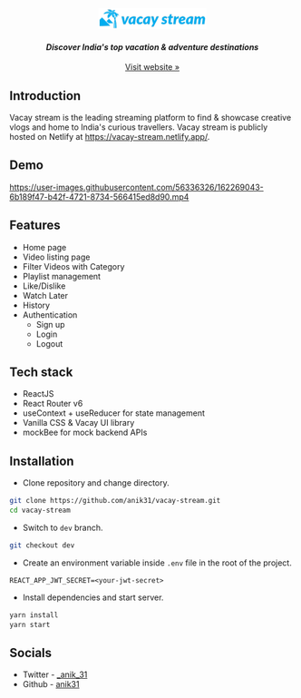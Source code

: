 <p align="center">
  <a href="https://vacay-stream.netlify.app/">
    <img src="src/assets/images/logo.png" alt="Vacay Store logo">
  </a>
</p>
<h4 align="center"><i>Discover India's top vacation & adventure destinations
</i></h4>
<p align="center"><a href="https://vacay-stream.netlify.app/">Visit website »</a></p>

## Introduction
Vacay stream is the leading streaming platform to find & showcase creative vlogs and home to India's curious travellers. Vacay stream is publicly hosted on Netlify at https://vacay-stream.netlify.app/.

## Demo
https://user-images.githubusercontent.com/56336326/162269043-6b189f47-b42f-4721-8734-566415ed8d90.mp4

## Features
- Home page 
- Video listing page 
- Filter Videos with Category
- Playlist management
- Like/Dislike
- Watch Later
- History
- Authentication
    - Sign up
    - Login
    - Logout

## Tech stack
- ReactJS
- React Router v6
- useContext + useReducer for state management
- Vanilla CSS & Vacay UI library
- mockBee for mock backend APIs

## Installation
- Clone repository and change directory.
```bash
git clone https://github.com/anik31/vacay-stream.git
cd vacay-stream
```
- Switch to `dev` branch.
```bash
git checkout dev
```
- Create an environment variable inside `.env` file in the root of the project.
```
REACT_APP_JWT_SECRET=<your-jwt-secret>
```
- Install dependencies and start server.
```bash
yarn install
yarn start
```
## Socials
* Twitter - [_anik_31](https://twitter.com/_anik_31)
* Github - [anik31](https://www.linkedin.com/in/anik31/)